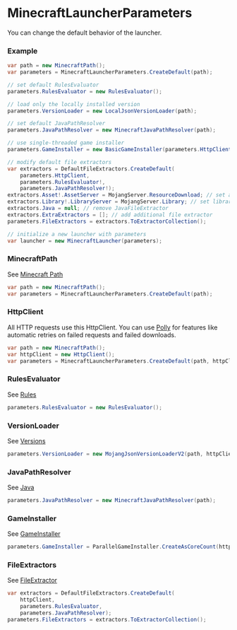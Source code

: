 # MinecraftLauncherParameters

You can change the default behavior of the launcher.

### Example

```csharp
var path = new MinecraftPath();
var parameters = MinecraftLauncherParameters.CreateDefault(path);

// set default RulesEvaluator
parameters.RulesEvaluator = new RulesEvaluator();

// load only the locally installed version 
parameters.VersionLoader = new LocalJsonVersionLoader(path);

// set default JavaPathResolver
parameters.JavaPathResolver = new MinecraftJavaPathResolver(path);

// use single-threaded game installer
parameters.GameInstaller = new BasicGameInstaller(parameters.HttpClient);

// modify default file extractors
var extractors = DefaultFileExtractors.CreateDefault(
    parameters.HttpClient, 
    parameters.RulesEvaluator!, 
    parameters.JavaPathResolver!);
extractors.Asset!.AssetServer = MojangServer.ResourceDownload; // set asset download server
extractors.Library!.LibraryServer = MojangServer.Library; // set library download server
extractors.Java = null; // remove JavaFileExtractor
extractors.ExtraExtractors = []; // add additional file extractor
parameters.FileExtractors = extractors.ToExtractorCollection();

// initialize a new launcher with parameters
var launcher = new MinecraftLauncher(parameters);
```

### MinecraftPath

See [Minecraft Path](../getting-started/MinecraftPath.md)

```csharp
var path = new MinecraftPath();
var parameters = MinecraftLauncherParameters.CreateDefault(path);
```

### HttpClient

All HTTP requests use this HttpClient. You can use [Polly](https://github.com/App-vNext/Polly) for features like automatic retries on failed requests and failed downloads.

```csharp
var path = new MinecraftPath();
var httpClient = new HttpClient();
var parameters = MinecraftLauncherParameters.CreateDefault(path, httpClient);
```

### RulesEvaluator

See [Rules](rules.md)

```csharp
parameters.RulesEvaluator = new RulesEvaluator();
```

### VersionLoader

See [Versions](../getting-started/versions.md)

```csharp
parameters.VersionLoader = new MojangJsonVersionLoaderV2(path, httpClient);
```

### JavaPathResolver

See [Java](java.md)

```csharp
parameters.JavaPathResolver = new MinecraftJavaPathResolver(path);
```

### GameInstaller

See [GameInstaller](Downloader.md)

```csharp
parameters.GameInstaller = ParallelGameInstaller.CreateAsCoreCount(httpClient);
```

### FileExtractors

See [FileExtractor](FileChecker.md)

```csharp
var extractors = DefaultFileExtractors.CreateDefault(
    httpClient, 
    parameters.RulesEvaluator, 
    parameters.JavaPathResolver);
parameters.FileExtractors = extractors.ToExtractorCollection();
```
